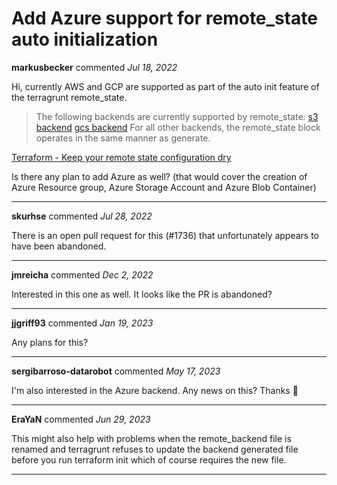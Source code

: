 # Add Azure support for remote_state auto initialization

**markusbecker** commented *Jul 18, 2022*

Hi,
currently AWS and GCP are supported as part of the auto init feature of the terragrunt remote_state. 

> The following backends are currently supported by remote_state:
[s3 backend](https://www.terraform.io/language/settings/backends/s3)
[gcs backend](https://www.terraform.io/language/settings/backends/gcs)
For all other backends, the remote_state block operates in the same manner as generate.

[Terraform - Keep your remote state configuration dry](https://terragrunt.gruntwork.io/docs/features/keep-your-remote-state-configuration-dry/)

Is there any plan to add Azure as well? (that would cover the creation of Azure Resource group, Azure Storage Account and Azure Blob Container)
<br />
***


**skurhse** commented *Jul 28, 2022*

There is an open pull request for this (#1736) that unfortunately appears to have been abandoned.
***

**jmreicha** commented *Dec 2, 2022*

Interested in this one as well. It looks like the PR is abandoned?
***

**jjgriff93** commented *Jan 19, 2023*

Any plans for this?
***

**sergibarroso-datarobot** commented *May 17, 2023*

I'm also interested in the Azure backend. Any news on this? Thanks 🙇 
***

**EraYaN** commented *Jun 29, 2023*

This might also help with problems when the remote_backend file is renamed and terragrunt refuses to update the backend generated file before you run terraform init which of course requires the new file.
***

